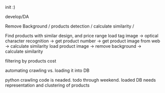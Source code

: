 init :)

develop/DA

Remove Background / products detection / calculate similarity /

Find products with similar design, and price range
load tag image -> optical character recognition -> get product number -> get product image from web -> calculate similarity
load product image -> remove background -> calculate similarity

filtering by products cost

automating crawling vs. loading it into DB

python crawling code is neaded. todo through weekend.
loaded DB needs representation and clustering of products